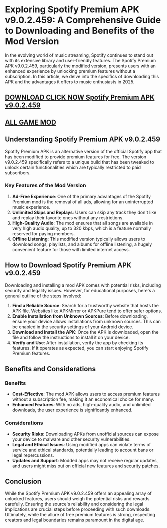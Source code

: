 # Exploring Spotify Premium APK v9.0.2.459: A Comprehensive Guide to Downloading and Benefits of the Mod Version

In the evolving world of music streaming, Spotify continues to stand out with its extensive library and user-friendly features. The Spotify Premium APK v9.0.2.459, particularly the modified version, presents users with an enhanced experience by unlocking premium features without a subscription. In this article, we delve into the specifics of downloading this APK and the advantages it offers to music enthusiasts in 2025.

## [DOWNLOAD CLICK NOW Spotify Premium APK v9.0.2.459](https://apkbros.com/spotify-premium-apk/)

## [ALL GAME MOD](apkxec.com)


## Understanding Spotify Premium APK v9.0.2.459

Spotify Premium APK is an alternative version of the official Spotify app that has been modified to provide premium features for free. The version v9.0.2.459 specifically refers to a unique build that has been tweaked to unlock certain functionalities which are typically restricted to paid subscribers.

### Key Features of the Mod Version

1. **Ad-Free Experience**: One of the primary advantages of the Spotify Premium mod is the removal of all ads, allowing for an uninterrupted music experience.
2. **Unlimited Skips and Replays**: Users can skip any track they don't like and replay their favorite ones without any restrictions.
3. **High-Quality Audio**: The mod ensures that all songs are available in very high audio quality, up to 320 kbps, which is a feature normally reserved for paying members.
4. **Offline Listening**: This modified version typically allows users to download songs, playlists, and albums for offline listening, a hugely convenient feature for those with limited internet access.



## How to Download Spotify Premium APK v9.0.2.459

Downloading and installing a mod APK comes with potential risks, including security and legality issues. However, for educational purposes, here's a general outline of the steps involved:

1. **Find a Reliable Source**: Search for a trustworthy website that hosts the APK file. Websites like APKMirror or APKPure tend to offer safer options.
2. **Enable Installation from Unknown Sources**: Before downloading, ensure your device allows installations from unknown sources. This can be enabled in the security settings of your Android device.
3. **Download and Install the APK**: Once the APK is downloaded, open the file and follow the instructions to install it on your device.
4. **Verify and Use**: After installation, verify the app by checking its features. If it operates as expected, you can start enjoying Spotify Premium features.

## Benefits and Considerations

### Benefits

- **Cost-Effective**: The mod APK allows users to access premium features without a subscription fee, making it an economical choice for many.
- **Enhanced Features**: With no ads, high-quality audio, and unlimited downloads, the user experience is significantly enhanced.

### Considerations

- **Security Risks**: Downloading APKs from unofficial sources can expose your device to malware and other security vulnerabilities.
- **Legal and Ethical Issues**: Using modified apps can violate terms of service and ethical standards, potentially leading to account bans or legal repercussions.
- **Updates and Support**: Modded apps may not receive regular updates, and users might miss out on official new features and security patches.

## Conclusion

While the Spotify Premium APK v9.0.2.459 offers an appealing array of unlocked features, users should weigh the potential risks and rewards carefully. Ensuring the source's reliability and considering the legal implications are crucial steps before proceeding with such downloads. Ultimately, while the allure of free premium features is strong, respecting creators and legal boundaries remains paramount in the digital age.
